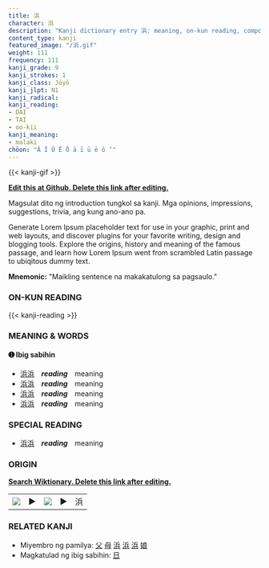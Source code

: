 ```yaml
---
title: 浜
character: 浜
description: "Kanji dictionary entry 浜: meaning, on-kun reading, compounds, origin, related kanji"
content_type: kanji
featured_image: "/浜.gif"
weight: 111
frequency: 111
kanji_grade: 9
kanji_strokes: 1
kanji_class: Jōyō
kanji_jlpt: N1
kanji_radical: 
kanji_reading: 
- DAI
- TAI
- oo-kii
kanji_meaning:
- malaki
chōon: "Ā Ī Ū Ē Ō ā ī ū ē ō ’"
---
```

[//]: # (Don't edit the line below. Kanji animated GIF code is automatically generated.)
{{< kanji-gif >}}

[//]: # (Edit below this line.)

**[Edit this at Github. Delete this link after editing.](https://github.com/tim0g/tim/tree/main/content/kanji/浜/index.md)**

Magsulat dito ng introduction tungkol sa kanji. Mga opinions, impressions, suggestions, trivia, ang kung ano-ano pa.

Generate Lorem Ipsum placeholder text for use in your graphic, print and web layouts, and discover plugins for your favorite writing, design and blogging tools. Explore the origins, history and meaning of the famous passage, and learn how Lorem Ipsum went from scrambled Latin passage to ubiqitous dummy text.
 
**Mnemonic:** "Maikling sentence na makakatulong sa pagsaulo."

### ON-KUN READING

[//]: # (Don't edit the line below. ON-KUN READING code is automatically generated.)
{{< kanji-reading >}}

### MEANING & WORDS

#### ➊ **Ibig sabihin**
  - [浜](../浜)[浜](../浜)　***reading***　meaning
  - [浜](../浜)[浜](../浜)　***reading***　meaning
  - [浜](../浜)[浜](../浜)　***reading***　meaning
  - [浜](../浜)[浜](../浜)　***reading***　meaning

### SPECIAL READING
  - [浜](../浜)[浜](../浜)　***reading***　meaning

### ORIGIN

**[Search Wiktionary. Delete this link after editing.](https://wiktionary.org/wiki/浜)**
<table class="kanji-table"><tr><td>
<img src="60px-浜-bronze.svg.png">
</td><td>▶</td><td>
<img src="60px-浜-oracle.svg.png">
</td><td>▶</td>
<td class="kanji-origin">浜</td>
</tr></table>

### RELATED KANJI
- Miyembro ng pamilya: [父](../父) [母](../母) [浜](../浜) [浜](../浜) [浜](../浜) [娘](../娘)
- Magkatulad ng ibig sabihin: [日](../日)
